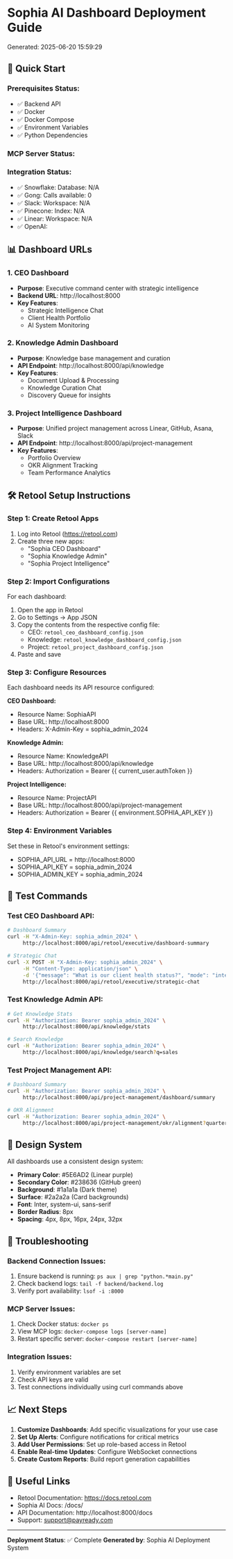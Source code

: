 
# Sophia AI Dashboard Deployment Guide
Generated: 2025-06-20 15:59:29

## 🚀 Quick Start

### Prerequisites Status:
- ✅ Backend API
- ✅ Docker
- ✅ Docker Compose
- ✅ Environment Variables
- ✅ Python Dependencies


### MCP Server Status:


### Integration Status:
- ✅ Snowflake: Database: N/A
- ✅ Gong: Calls available: 0
- ✅ Slack: Workspace: N/A
- ✅ Pinecone: Index: N/A
- ✅ Linear: Workspace: N/A
- ✅ OpenAI: 


## 📊 Dashboard URLs

### 1. CEO Dashboard
- **Purpose**: Executive command center with strategic intelligence
- **Backend URL**: http://localhost:8000
- **Key Features**:
  - Strategic Intelligence Chat
  - Client Health Portfolio
  - AI System Monitoring

### 2. Knowledge Admin Dashboard
- **Purpose**: Knowledge base management and curation
- **API Endpoint**: http://localhost:8000/api/knowledge
- **Key Features**:
  - Document Upload & Processing
  - Knowledge Curation Chat
  - Discovery Queue for insights

### 3. Project Intelligence Dashboard
- **Purpose**: Unified project management across Linear, GitHub, Asana, Slack
- **API Endpoint**: http://localhost:8000/api/project-management
- **Key Features**:
  - Portfolio Overview
  - OKR Alignment Tracking
  - Team Performance Analytics

## 🛠️ Retool Setup Instructions

### Step 1: Create Retool Apps

1. Log into Retool (https://retool.com)
2. Create three new apps:
   - "Sophia CEO Dashboard"
   - "Sophia Knowledge Admin"
   - "Sophia Project Intelligence"

### Step 2: Import Configurations

For each dashboard:
1. Open the app in Retool
2. Go to Settings → App JSON
3. Copy the contents from the respective config file:
   - CEO: `retool_ceo_dashboard_config.json`
   - Knowledge: `retool_knowledge_dashboard_config.json`
   - Project: `retool_project_dashboard_config.json`
4. Paste and save

### Step 3: Configure Resources

Each dashboard needs its API resource configured:

**CEO Dashboard:**
- Resource Name: SophiaAPI
- Base URL: http://localhost:8000
- Headers: X-Admin-Key = sophia_admin_2024

**Knowledge Admin:**
- Resource Name: KnowledgeAPI
- Base URL: http://localhost:8000/api/knowledge
- Headers: Authorization = Bearer {{ current_user.authToken }}

**Project Intelligence:**
- Resource Name: ProjectAPI
- Base URL: http://localhost:8000/api/project-management
- Headers: Authorization = Bearer {{ environment.SOPHIA_API_KEY }}

### Step 4: Environment Variables

Set these in Retool's environment settings:
- SOPHIA_API_URL = http://localhost:8000
- SOPHIA_API_KEY = sophia_admin_2024
- SOPHIA_ADMIN_KEY = sophia_admin_2024

## 🔧 Test Commands

### Test CEO Dashboard API:
```bash
# Dashboard Summary
curl -H "X-Admin-Key: sophia_admin_2024" \
     http://localhost:8000/api/retool/executive/dashboard-summary

# Strategic Chat
curl -X POST -H "X-Admin-Key: sophia_admin_2024" \
     -H "Content-Type: application/json" \
     -d '{"message": "What is our client health status?", "mode": "internal"}' \
     http://localhost:8000/api/retool/executive/strategic-chat
```

### Test Knowledge Admin API:
```bash
# Get Knowledge Stats
curl -H "Authorization: Bearer sophia_admin_2024" \
     http://localhost:8000/api/knowledge/stats

# Search Knowledge
curl -H "Authorization: Bearer sophia_admin_2024" \
     http://localhost:8000/api/knowledge/search?q=sales
```

### Test Project Management API:
```bash
# Dashboard Summary
curl -H "Authorization: Bearer sophia_admin_2024" \
     http://localhost:8000/api/project-management/dashboard/summary

# OKR Alignment
curl -H "Authorization: Bearer sophia_admin_2024" \
     http://localhost:8000/api/project-management/okr/alignment?quarter=Q1_2024
```

## 🎨 Design System

All dashboards use a consistent design system:
- **Primary Color**: #5E6AD2 (Linear purple)
- **Secondary Color**: #238636 (GitHub green)
- **Background**: #1a1a1a (Dark theme)
- **Surface**: #2a2a2a (Card backgrounds)
- **Font**: Inter, system-ui, sans-serif
- **Border Radius**: 8px
- **Spacing**: 4px, 8px, 16px, 24px, 32px

## 🚨 Troubleshooting

### Backend Connection Issues:
1. Ensure backend is running: `ps aux | grep "python.*main.py"`
2. Check backend logs: `tail -f backend/backend.log`
3. Verify port availability: `lsof -i :8000`

### MCP Server Issues:
1. Check Docker status: `docker ps`
2. View MCP logs: `docker-compose logs [server-name]`
3. Restart specific server: `docker-compose restart [server-name]`

### Integration Issues:
1. Verify environment variables are set
2. Check API keys are valid
3. Test connections individually using curl commands above

## 📈 Next Steps

1. **Customize Dashboards**: Add specific visualizations for your use case
2. **Set Up Alerts**: Configure notifications for critical metrics
3. **Add User Permissions**: Set up role-based access in Retool
4. **Enable Real-time Updates**: Configure WebSocket connections
5. **Create Custom Reports**: Build report generation capabilities

## 🔗 Useful Links

- Retool Documentation: https://docs.retool.com
- Sophia AI Docs: /docs/
- API Documentation: http://localhost:8000/docs
- Support: support@payready.com

---

**Deployment Status**: ✅ Complete
**Generated by**: Sophia AI Deployment System
